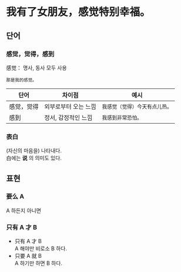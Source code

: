 # 我有了女朋友，感觉特别幸福。
## 단어
### 感觉，觉得，感到
感觉： 명사, 동사 모두 사용
```
那是我的感觉。
```
|단어|차이점|예시|
|---|----|---|
|感觉，觉得|외부로부터 오는 느낌|```我感觉（觉得）今天有点儿热。```|
|感到| 정서, 감정적인 느낌|```我感到非常恐怕。```|

### 表白
(자신의 마음을) 나타내다.  
白에는 __说__ 의 의미도 있다.

## 표현
### 要么 A
A 하든지 아니면

### 只有 A 才 B
+ 只有 A 才 B  
A 해야만 비로소 B 하다.
+ 只要 A 就 B  
A 하기만 하면 B 하다.

